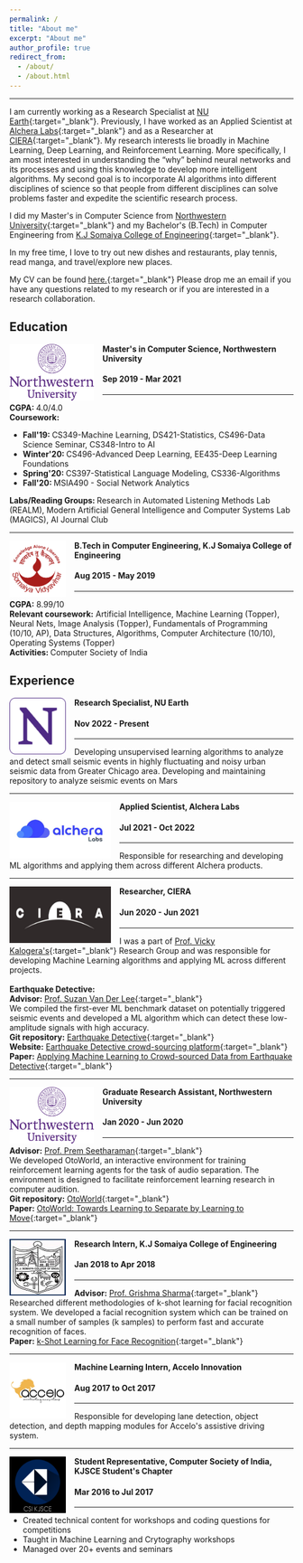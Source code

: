 ```yaml
---
permalink: /
title: "About me"
excerpt: "About me"
author_profile: true
redirect_from: 
  - /about/
  - /about.html
---
```

------
I am currently working as a Research Specialist at [NU Earth](https://www.earth.northwestern.edu/){:target="_blank"}. Previously, I have worked as an Applied Scientist at [Alchera Labs](https://alcherainc.com/en/){:target="_blank"} and as a Researcher at [CIERA](https://ciera.northwestern.edu/){:target="_blank"}. My research interests lie broadly in Machine Learning, Deep Learning, and Reinforcement Learning. More specifically, I am most interested in understanding the “why” behind neural networks and its processes and using this knowledge to develop more intelligent algorithms. My second goal is to incorporate AI algorithms into different disciplines of science so that people from different disciplines can solve problems faster and expedite the scientific research process. 

I did my Master's in Computer Science from [Northwestern University](https://www.mccormick.northwestern.edu/computer-science/){:target="_blank"} and my Bachelor's (B.Tech) in Computer Engineering from [K.J Somaiya College of Engineering](https://kjsce.somaiya.edu/kjsce/){:target="_blank"}. 

In my free time, I love to try out new dishes and restaurants, play tennis, read manga, and travel/explore new places.  

My CV can be found [here.](../files/CV.pdf){:target="_blank"} Please drop me an email if you have any questions related to my research or if you are interested in a research collaboration.  

Education
-----
<img align="left" height="100" width="150" src="../images/logos/NWU.png" style="padding-right:15px">

**Master's in Computer Science, Northwestern University**
#### Sep 2019 - Mar 2021
-----
<strong>CGPA: </strong> 4.0/4.0 <br>
<strong>Coursework:</strong>
* <strong>Fall'19: </strong>CS349-Machine Learning, DS421-Statistics, CS496-Data Science Seminar, CS348-Intro to AI  <br>
* <strong>Winter'20: </strong>CS496-Advanced Deep Learning, EE435-Deep Learning Foundations <br>
* <strong>Spring'20: </strong>CS397-Statistical Language Modeling, CS336-Algorithms <br>
* <strong>Fall'20: </strong>MSIA490 - Social Network Analytics 

<strong>Labs/Reading Groups: </strong>Research in Automated Listening Methods Lab (REALM), Modern Artificial General Intelligence and Computer Systems Lab (MAGICS), AI Journal Club

-----
<img align="left" height="100" width="100" src="../images/logos/somaiya.png" style="padding-right:15px">

**B.Tech in Computer Engineering, K.J Somaiya College of Engineering**
#### Aug 2015 - May 2019 
-----
<strong>CGPA:</strong> 8.99/10 <br> 
<strong>Relevant coursework:</strong> Artificial Intelligence, Machine Learning (Topper), Neural Nets, Image Analysis (Topper), Fundamentals of Programming (10/10, AP), Data Structures, Algorithms, Computer Architecture (10/10), Operating Systems (Topper) <br>
<strong>Activities: </strong>Computer Society of India  

Experience
-----
<img align="left" height="100" width="100" src="../images/logos/nu_earth.png" style="padding-right:15px">

**Research Specialist, NU Earth** 
#### Nov 2022 - Present

-----
Developing unsupervised learning algorithms to analyze and detect small seismic events in highly fluctuating and noisy urban seismic data from Greater Chicago area. Developing and maintaining repository to analyze seismic events on Mars

-----
<img align="left" height="100" width="180" src="../images/logos/alchera.jpg" style="padding-right:15px">

**Applied Scientist, Alchera Labs** 
#### Jul 2021 - Oct 2022 

-----
Responsible for researching and developing ML algorithms and applying them across different Alchera products. 

-----
<img align="left" height="100" width="180" src="../images/logos/ciera.jpg" style="padding-right:15px">

**Researcher, CIERA** 
#### Jun 2020 - Jun 2021 

----- 
I was a part of [Prof. Vicky Kalogera's](https://ciera.northwestern.edu/directory/vicky-kalogera/){:target="_blank"} Research Group and was responsible for developing Machine Learning algorithms and applying ML across different projects. <br><br>
**Earthquake Detective:** <br> 
**Advisor:** [Prof. Suzan Van Der Lee](http://geophysics.earth.northwestern.edu/seismology/suzan/){:target="_blank"}<br>
We compiled the first-ever ML benchmark dataset on potentially triggered seismic events and developed a ML algorithm which can detect these low-amplitude signals with high accuracy. <br>
**Git repository:** [Earthquake Detective](https://github.com/Omkar-Ranadive/Earthquake-Detective){:target="_blank"} <br>
**Website:** [Earthquake Detective crowd-sourcing platform](https://www.zooniverse.org/projects/vivitang/earthquake-detective){:target="_blank"} <br>
**Paper:** [Applying Machine Learning to Crowd-sourced Data from Earthquake Detective](https://arxiv.org/abs/2011.04740){:target="_blank"}

-----
<img align="left" height="100" width="150" src="../images/logos/NWU.png" style="padding-right:15px">

**Graduate Research Assistant, Northwestern University**
#### Jan 2020 - Jun 2020  

-----
**Advisor:** [Prof. Prem Seetharaman](https://pseeth.github.io/){:target="_blank"} <br>
We developed OtoWorld, an interactive environment for training reinforcement learning agents for the task of audio separation. The environment is designed to facilitate reinforcement learning research in computer audition. <br>
**Git repository:** [OtoWorld](https://github.com/pseeth/otoworld){:target="_blank"} <br>
**Paper:**  [OtoWorld: Towards Learning to Separate by Learning to Move](https://arxiv.org/pdf/2007.06123.pdf){:target="_blank"}

-----
<img align="left" height="100" width="100" src="../images/logos/kj.jpg" style="padding-right:15px">

**Research Intern, K.J Somaiya College of Engineering** 
#### Jan 2018 to Apr 2018
-----
**Advisor:** [Prof. Grishma Sharma](https://kjsce.somaiya.edu/en/view-member/160102?type=faculty){:target="_blank"} <br>
Researched different methodologies of k-shot learning for facial recognition system. We developed a facial recognition system which can be trained on a small number of samples (k samples) to perform fast and accurate recognition of faces. <br>
**Paper:** [k-Shot Learning for Face Recognition](https://www.ijcaonline.org/archives/volume181/number18/29966-2018917871){:target="_blank"}

-----
<img align="left" height="100" width="100" src="../images/logos/accelo.jpg" style="padding-right:15px">

**Machine Learning Intern, Accelo Innovation** 
#### Aug 2017 to Oct 2017
-----
Responsible for developing lane detection, object detection, and depth mapping modules for Accelo's assistive driving system. 

-----
<img align="left" height="100" width="100" src="../images/logos/csi.png" style="padding-right:15px">

**Student Representative, Computer Society of India, KJSCE Student's Chapter** 
#### Mar 2016 to Jul 2017
-----
* Created technical content for workshops and coding questions for competitions 
* Taught in Machine Learning and Crytography workshops 
* Managed over 20+ events and seminars 


